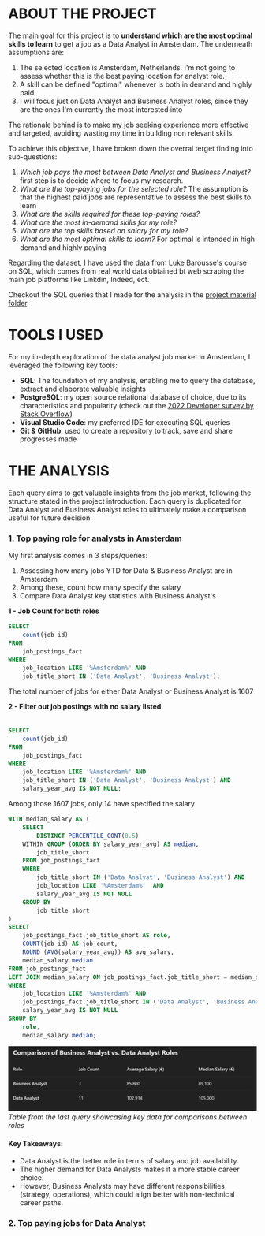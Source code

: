 # ABOUT THE PROJECT

The main goal for this project is to **understand which are the most optimal skills to learn** to get a job as a Data Analyst in Amsterdam. 
The underneath assumptions are:
1. The selected location is Amsterdam, Netherlands. I'm not going to assess whether this is the best paying location for analyst role.
2. A skill can be defined "optimal" whenever is both in demand and highly paid.
3. I will focus just on Data Analyst and Business Analyst roles, since they are the ones I'm currently the most interested into

The rationale behind is to make my job seeking experience more effective and targeted, avoiding wasting my time in building non relevant skills.

To achieve this objective, I have broken down the overral terget finding into sub-questions:
1) *Which job pays the most between Data Analyst and Business Analyst?*  first step is to decide where to focus my research.
2) *What are the top-paying jobs for the selected role?* The assumption is that the highest paid jobs are representative to assess the best skills to learn
3) *What are the skills required for these top-paying roles?* 
4) *What are the most in-demand skills for my role?*
5) *What are the top skills based on salary for my role?*
6) *What are the most optimal skills to learn?* For optimal is intended in high demand and highly paying

Regarding the dataset, I have used the data from Luke Barousse's course on SQL, which comes from real world data obtained bt web scraping the main job platforms like Linkdin, Indeed, ect. 

Checkout the SQL queries that I made for the analysis in the [project material folder](/project_material/).


# TOOLS I USED

For my in-depth exploration of the data analyst job market in Amsterdam, I leveraged the following key tools:

- **SQL**: The foundation of my analysis, enabling me to query the database, extract and elaborate valuable insights
- **PostgreSQL**: my open source relational database of choice, due to its characteristics and popularity (check out the [2022 Developer survey by Stack Overflow](/https://survey.stackoverflow.co/2022/#most-popular-technologies-database-prof))
- **Visual Studio Code**: my preferred IDE for executing SQL queries
- **Git & GitHub**: used to create a repository to track, save and share progresses made

# THE ANALYSIS
Each query aims to get valuable insights from the job market, following the structure stated in the project introduction. Each query is duplicated for Data Analyst and Business Analyst roles to ultimately make a comparison useful for future decision.

### 1. Top paying role for analysts in Amsterdam
My first analysis comes in 3 steps/queries:
1. Assessing how many jobs YTD for Data & Business Analyst are in Amsterdam
2. Among these, count how many specify the salary
3. Compare Data Analyst key statistics with Business Analyst's

  **1 - Job Count for both roles**
```SQL
SELECT
    count(job_id)
FROM 
    job_postings_fact
WHERE 
    job_location LIKE '%Amsterdam%' AND
    job_title_short IN ('Data Analyst', 'Business Analyst');
```
The total number of jobs for either Data Analyst or Business Analyst is 1607

  **2 - Filter out job postings with no salary listed**
```sql

SELECT
    count(job_id)
FROM 
    job_postings_fact
WHERE 
    job_location LIKE '%Amsterdam%' AND
    job_title_short IN ('Data Analyst', 'Business Analyst') AND
    salary_year_avg IS NOT NULL;
```
Among those 1607 jobs, only 14 have specified the salary


```sql
WITH median_salary AS (
    SELECT
        DISTINCT PERCENTILE_CONT(0.5) 
    WITHIN GROUP (ORDER BY salary_year_avg) AS median,
        job_title_short
    FROM job_postings_fact
    WHERE 
        job_title_short IN ('Data Analyst', 'Business Analyst') AND
        job_location LIKE '%Amsterdam%'  AND 
        salary_year_avg IS NOT NULL
    GROUP BY
        job_title_short
)
SELECT
    job_postings_fact.job_title_short AS role,
    COUNT(job_id) AS job_count,
    ROUND (AVG(salary_year_avg)) AS avg_salary,
    median_salary.median
FROM job_postings_fact
LEFT JOIN median_salary ON job_postings_fact.job_title_short = median_salary.job_title_short
WHERE 
    job_location LIKE '%Amsterdam%' AND
    job_postings_fact.job_title_short IN ('Data Analyst', 'Business Analyst') AND
    salary_year_avg IS NOT NULL
GROUP BY
    role,
    median_salary.median;
```
![Data analyst vs Business Analyst](/assets/Table%201.png)
*Table from the last query showcasing key data for comparisons between roles*


#### Key Takeaways:
- Data Analyst is the better role in terms of salary and job availability.
- The higher demand for Data Analysts makes it a more stable career choice.
- However, Business Analysts may have different responsibilities (strategy, operations), which could align better with non-technical career paths.

### 2. Top paying jobs for Data Analyst


